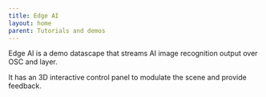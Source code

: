 ```yaml
---
title: Edge AI
layout: home
parent: Tutorials and demos
---
```


Edge AI is a demo datascape that streams AI image recognition output over OSC and layer.

It has an 3D interactive control panel to modulate the scene and provide feedback.